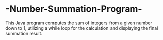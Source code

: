 # -Number-Summation-Program-
This Java program computes the sum of integers from a given number down to 1, utilizing a while loop for the calculation and displaying the final summation result.
